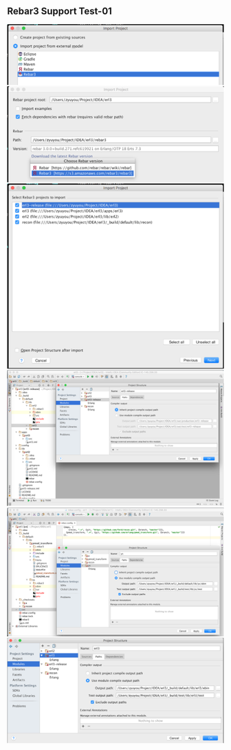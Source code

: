 ## Rebar3 Support Test-01
![](https://github.com/zyuyou/intellij-erlang-rebar3-test-distributions/raw/master/images/rebar3-external-model.png)
![](https://github.com/zyuyou/intellij-erlang-rebar3-test-distributions/raw/master/images/download-rebar-options.png)
![](https://github.com/zyuyou/intellij-erlang-rebar3-test-distributions/raw/master/images/rebar3-release-project-import-before.png)
![](https://github.com/zyuyou/intellij-erlang-rebar3-test-distributions/raw/master/images/rebar3-release-project-import-after.png)
![](https://github.com/zyuyou/intellij-erlang-rebar3-test-distributions/raw/master/images/rebar3-app-project-import-after.png)
![](https://github.com/zyuyou/intellij-erlang-rebar3-test-distributions/raw/master/images/rebar3-app-output-path.png)

